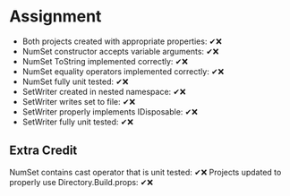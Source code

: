 # Assignment
- Both projects created with appropriate properties: ✔❌
- NumSet constructor accepts variable arguments: ✔❌
- NumSet ToString implemented correctly: ✔❌
- NumSet equality operators implemented correctly: ✔❌
- NumSet fully unit tested: ✔❌
- SetWriter created in nested namespace: ✔❌ 
- SetWriter writes set to file: ✔❌ 
- SetWriter properly implements IDisposable: ✔❌ 
- SetWriter fully unit tested: ✔❌ 

## Extra Credit
NumSet contains cast operator that is unit tested: ✔❌
Projects updated to properly use Directory.Build.props: ✔❌
